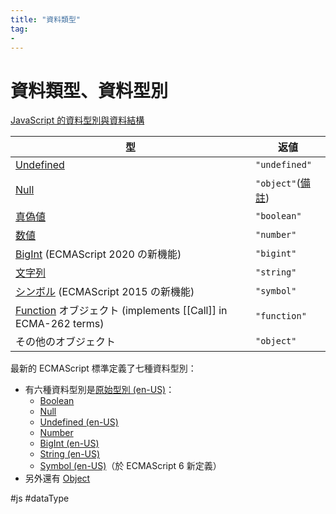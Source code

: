 ```yaml
---
title: "資料類型"
tag: 
- 
---
```

# 資料類型、資料型別
[JavaScript 的資料型別與資料結構](https://developer.mozilla.org/zh-TW/docs/Web/JavaScript/Data_structures)

|型|返値|
|-|-|
|[Undefined](https://developer.mozilla.org/ja/docs/Glossary/undefined)|`"undefined"`|
|[Null](https://developer.mozilla.org/ja/docs/Glossary/Null)|`"object"`([備註](https://developer.mozilla.org/ja/docs/Web/JavaScript/Reference/Operators/typeof#typeof_null))|
|[真偽値](https://developer.mozilla.org/ja/docs/Glossary/Boolean)|`"boolean"`|
|[数値](https://developer.mozilla.org/ja/docs/Glossary/Number)|`"number"`|
|[BigInt](https://developer.mozilla.org/ja/docs/Glossary/BigInt) (ECMAScript 2020 の新機能)|`"bigint"`|
|[文字列](https://developer.mozilla.org/ja/docs/Glossary/String)|`"string"`|
|[シンボル](https://developer.mozilla.org/ja/docs/Glossary/Symbol) (ECMAScript 2015 の新機能)|`"symbol"`|
|[Function](https://developer.mozilla.org/ja/docs/Glossary/Function) オブジェクト (implements [[Call]] in ECMA-262 terms)|`"function"`|
|その他のオブジェクト|`"object"`|
最新的 ECMAScript 標準定義了七種資料型別：

-   有六種資料型別是[原始型別 (en-US)](https://developer.mozilla.org/en-US/docs/Glossary/Primitive "Currently only available in English (US)")：
    -   [Boolean](https://developer.mozilla.org/zh-TW/docs/Glossary/Boolean)
    -   [Null](https://developer.mozilla.org/zh-TW/docs/Glossary/Null)
    -   [Undefined (en-US)](https://developer.mozilla.org/en-US/docs/Glossary/undefined "Currently only available in English (US)")
    -   [Number](https://developer.mozilla.org/zh-TW/docs/Glossary/Number)
    -   [BigInt (en-US)](https://developer.mozilla.org/en-US/docs/Glossary/BigInt "Currently only available in English (US)")
    -   [String (en-US)](https://developer.mozilla.org/en-US/docs/Glossary/String "Currently only available in English (US)")
    -   [Symbol (en-US)](https://developer.mozilla.org/en-US/docs/Glossary/Symbol "Currently only available in English (US)")（於 ECMAScript 6 新定義）
-   另外還有 [Object](https://developer.mozilla.org/zh-TW/docs/Glossary/Object)


#js #dataType 